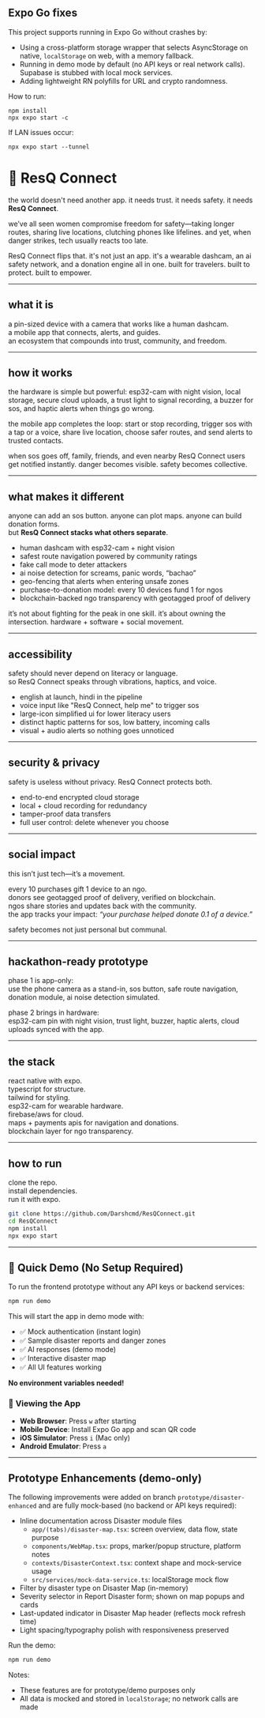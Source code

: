 ## Expo Go fixes

This project supports running in Expo Go without crashes by:

- Using a cross-platform storage wrapper that selects AsyncStorage on native, `localStorage` on web, with a memory fallback.
- Running in demo mode by default (no API keys or real network calls). Supabase is stubbed with local mock services.
- Adding lightweight RN polyfills for URL and crypto randomness.

How to run:

```
npm install
npx expo start -c
```

If LAN issues occur:

```
npx expo start --tunnel
```

# 🚨 ResQ Connect

the world doesn't need another app. it needs trust. it needs safety. it needs **ResQ Connect**.  

we’ve all seen women compromise freedom for safety—taking longer routes, sharing live locations, clutching phones like lifelines. and yet, when danger strikes, tech usually reacts too late.  

ResQ Connect flips that. it's not just an app. it's a wearable dashcam, an ai safety network, and a donation engine all in one. built for travelers. built to protect. built to empower.  

---

## what it is

a pin-sized device with a camera that works like a human dashcam.  
a mobile app that connects, alerts, and guides.  
an ecosystem that compounds into trust, community, and freedom.  

---

## how it works

the hardware is simple but powerful: esp32-cam with night vision, local storage, secure cloud uploads, a trust light to signal recording, a buzzer for sos, and haptic alerts when things go wrong.  

the mobile app completes the loop: start or stop recording, trigger sos with a tap or a voice, share live location, choose safer routes, and send alerts to trusted contacts.  

when sos goes off, family, friends, and even nearby ResQ Connect users get notified instantly. danger becomes visible. safety becomes collective.  

---

## what makes it different

anyone can add an sos button. anyone can plot maps. anyone can build donation forms.  
but **ResQ Connect stacks what others separate**.  

- human dashcam with esp32-cam + night vision  
- safest route navigation powered by community ratings  
- fake call mode to deter attackers  
- ai noise detection for screams, panic words, “bachao”  
- geo-fencing that alerts when entering unsafe zones  
- purchase-to-donation model: every 10 devices fund 1 for ngos  
- blockchain-backed ngo transparency with geotagged proof of delivery  

it’s not about fighting for the peak in one skill. it’s about owning the intersection. hardware + software + social movement.  

---

## accessibility

safety should never depend on literacy or language.  
so ResQ Connect speaks through vibrations, haptics, and voice.  

- english at launch, hindi in the pipeline  
- voice input like "ResQ Connect, help me" to trigger sos  
- large-icon simplified ui for lower literacy users  
- distinct haptic patterns for sos, low battery, incoming calls  
- visual + audio alerts so nothing goes unnoticed  

---

## security & privacy

safety is useless without privacy. ResQ Connect protects both.  

- end-to-end encrypted cloud storage  
- local + cloud recording for redundancy  
- tamper-proof data transfers  
- full user control: delete whenever you choose  

---

## social impact

this isn’t just tech—it’s a movement.  

every 10 purchases gift 1 device to an ngo.  
donors see geotagged proof of delivery, verified on blockchain.  
ngos share stories and updates back with the community.  
the app tracks your impact: *“your purchase helped donate 0.1 of a device.”*  

safety becomes not just personal but communal.  

---

## hackathon-ready prototype

phase 1 is app-only:  
use the phone camera as a stand-in, sos button, safe route navigation, donation module, ai noise detection simulated.  

phase 2 brings in hardware:  
esp32-cam pin with night vision, trust light, buzzer, haptic alerts, cloud uploads synced with the app.  

---

## the stack

react native with expo.  
typescript for structure.  
tailwind for styling.  
esp32-cam for wearable hardware.  
firebase/aws for cloud.  
maps + payments apis for navigation and donations.  
blockchain layer for ngo transparency.  

---

## how to run

clone the repo.  
install dependencies.  
run it with expo.  

```bash
git clone https://github.com/Darshcmd/ResQConnect.git
cd ResQConnect
npm install
npx expo start
```

---

## 🚀 **Quick Demo (No Setup Required)**

To run the frontend prototype without any API keys or backend services:

```bash
npm run demo
```

This will start the app in demo mode with:
- ✅ Mock authentication (instant login)
- ✅ Sample disaster reports and danger zones
- ✅ AI responses (demo mode)
- ✅ Interactive disaster map
- ✅ All UI features working

**No environment variables needed!**

### 📱 **Viewing the App**

- **Web Browser**: Press `w` after starting
- **Mobile Device**: Install Expo Go app and scan QR code
- **iOS Simulator**: Press `i` (Mac only)
- **Android Emulator**: Press `a`

---

## Prototype Enhancements (demo-only)

The following improvements were added on branch `prototype/disaster-enhanced` and are fully mock-based (no backend or API keys required):

- Inline documentation across Disaster module files
  - `app/(tabs)/disaster-map.tsx`: screen overview, data flow, state purpose
  - `components/WebMap.tsx`: props, marker/popup structure, platform notes
  - `contexts/DisasterContext.tsx`: context shape and mock-service usage
  - `src/services/mock-data-service.ts`: localStorage mock flow
- Filter by disaster type on Disaster Map (in-memory)
- Severity selector in Report Disaster form; shown on map popups and cards
- Last-updated indicator in Disaster Map header (reflects mock refresh time)
- Light spacing/typography polish with responsiveness preserved

Run the demo:

```bash
npm run demo
```

Notes:
- These features are for prototype/demo purposes only
- All data is mocked and stored in `localStorage`; no network calls are made

